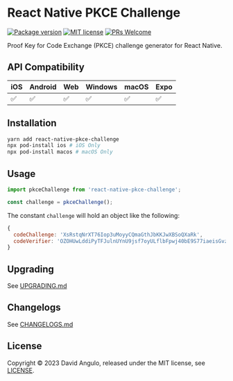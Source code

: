 # React Native PKCE Challenge
[![Package version](https://img.shields.io/npm/v/react-native-pkce-challenge?style=for-the-badge&labelColor=000000)](https://www.npmjs.com/package/react-native-pkce-challenge)
[![MIT license](https://img.shields.io/badge/License-MIT-brightgreen.svg?style=for-the-badge&labelColor=000000)](LICENSE)
[![PRs Welcome](https://img.shields.io/badge/PRs-welcome-hotpink.svg?style=for-the-badge&labelColor=000000)](https://github.com/dcangulo/react-native-pkce-challenge/pulls)

Proof Key for Code Exchange (PKCE) challenge generator for React Native.

## API Compatibility
|iOS                |Android            |Web                |Windows            |macOS              |Expo              
|:------------------|:------------------|:------------------|:------------------|:------------------|:------------------
|:white_check_mark: |:white_check_mark: |:white_check_mark: |:white_check_mark: |:white_check_mark: |:white_check_mark:

## Installation
```bash
yarn add react-native-pkce-challenge
npx pod-install ios # iOS Only
npx pod-install macos # macOS Only
```

## Usage
```js
import pkceChallenge from 'react-native-pkce-challenge';

const challenge = pkceChallenge();
```

The constant `challenge` will hold an object like the following:
```js
{
  codeChallenge: 'XsRstqNrXT76Iop3uMoyyCQmaGthJbKKJwXBSoQXaRk',
  codeVerifier: 'OZOHUwLddiPyTFJulnUYnU9jsf7oyULflbFpwj40bE9S77iaeisGvzvaVvvPE7oO-xaV4skxwKDFBBV7JofVNxCgUSauqUDVcVjggE4-M6zthVUmeUrSAHatmIBm_P0_'
}
```

## Upgrading
See [UPGRADING.md](UPGRADING.md)

## Changelogs
See [CHANGELOGS.md](CHANGELOGS.md)

## License
Copyright © 2023 David Angulo, released under the MIT license, see [LICENSE](LICENSE).
